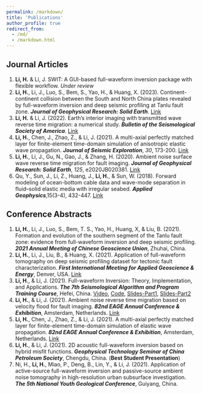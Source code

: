 ```yaml
---
permalink: /markdown/
title: 'Publications'
author_profile: true
redirect_from: 
  - /md/
  - /markdown.html
---
```


## Journal Articles
1. **Li, H.** & Li, J. SWIT: A GUI-based full-waveform inversion package with flexible workflow. *Under review*
2. **Li, H.**, Li, J., Luo, S., Bem, S., Yao, H., & Huang, X. (2023). Continent-continent collision between the South and North China plates revealed by full-waveform inversion and deep seismic profiling at Tanlu fault zone. ***Journal of Geophysical Research: Solid Earth***. [Link](https://doi.org/10.1029/2022JB025748)
3. **Li, H.** & Li, J. (2022). Earth’s interior imaging with transmitted wave reverse time migration: a numerical study. ***Bulletin of the Seismological Society of America***. [Link](https://doi.org/10.1785/0120210325)
4. **Li, H.**, Chen, J., Zhao, Z., & Li, J. (2021). A multi-axial perfectly matched layer for finite-element time-domain simulation of anisotropic elastic wave propagation. ***Journal of Seismic Exploration***, *30*, 173-200. [Link](http://www.geophysical-press.com/online/VOL30-2_art4.pdf)
5. **Li, H.**, Li, J., Gu, N., Gao, J., & Zhang, H. (2020). Ambient noise surface wave reverse time migration for fault imaging. ***Journal of Geophysical Research: Solid Earth***, *125*, e2020JB020381. [Link](https://doi.org/10.1029/2020JB020381)
6. Qu, Y., Sun, J., Li, Z., Huang, J., **Li, H.**, & Sun, W. (2018). Forward modeling of ocean-bottom cable data and wave-mode separation in fluid–solid elastic media with irregular seabed. **<i>Applied Geophysics</i>**,15(3-4), 432-447. [Link](https://doi.org/10.1007/s11770-018-0699-0)


## Conference Abstracts
1. **Li, H.**, Li, J., Luo, S., Bem, T. S., Yao, H., Huang, X, & Liu, B. (2021). Formation and evolution of the southern segment of the Tanlu fault zone: evidence from full-waveform inversion and deep seismic profiling. ***2021 Annual Meeting of Chinese Geoscience Union***, Zhuhai, China.
2. **Li, H.**, Li, J., Liu, B., & Huang, X. (2021). Application of full-waveform tomography on deep seismic profiling dataset for tectonic fault characterization. ***First International Meeting for Applied Geoscience & Energy***, Denver, USA. [Link](https://doi.org/10.1190/segam2021-3583190.1)
3. **Li, H.**, & Li, J. (2021). Full-waveform Inversion: Theory, Implementation, and Applications. ***The 7th Seismological Algorithm and Program Training Course***, Hefei, China. [Video](http://seismo.training.ustc.edu.cn/index.php/video), [Code](https://github.com/Haipeng-ustc/SWIT-1.0), [Slides-Part1](http://seismo.training.ustc.edu.cn/public/%E6%9D%8E%E4%BF%8A%E4%BC%A6%E8%80%81%E5%B8%88%E8%AF%BE%E4%BB%B6.pdf), [Slides-Part2](http://seismo.training.ustc.edu.cn/public/SWIT%E7%A8%8B%E5%BA%8F%E4%BB%8B%E7%BB%8D.pdf)
4. **Li, H.**, & Li, J. (2021). Ambient noise reverse time migration based on velocity flood for fault imaging. ***82nd EAGE Annual Conference & Exhibition***, Amsterdam, Netherlands. [Link](https://doi.org/10.3997/2214-4609.202010449)
5. **Li, H.**, Chen, J., Zhao, Z., & Li, J. (2021). A multi-axial perfectly matched layer for finite-element time-domain simulation of elastic wave propagation. ***82nd EAGE Annual Conference & Exhibition***, Amsterdam, Netherlands. [Link](https://doi.org/10.3997/2214-4609.202010441)
6. **Li, H.**, & Li, J. (2021). 2D acoustic full-waveform inversion based on hybrid misfit functions. ***Geophysical Technology Seminar of China Petroleum Society***, Chengdu, China. (**Best Student Presentation**)
7. Ni, H., **Li, H.**, Miao, P., Deng, B., Lin, Y., & Li, J. (2021). Application of active-source full-waveform inversion and passive-source ambient noise tomography in high-resolution urban subsurface investigation. ***The 5th National Youth Geological Conference***, Guiyang, China.



